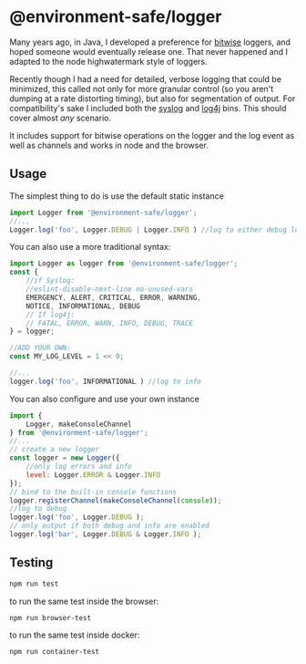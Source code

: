 @environment-safe/logger
========================

Many years ago, in Java, I developed a preference for [bitwise](https://abdulapopoola.com/2016/05/30/understanding-bit-masks/) loggers, and hoped someone would eventually release one. That never happened and I adapted to the node highwatermark style of loggers.

Recently though I had a need for detailed, verbose logging that could be minimized, this called not only for more granular control (so you aren't dumping at a rate distorting timing), but also for segmentation of output. For compatibility's sake I included both the [syslog](https://en.wikipedia.org/wiki/Syslog#Severity_levels) and [log4j](https://en.wikipedia.org/wiki/Log4j) bins. This should cover almost *any* scenario.

It includes support for bitwise operations on the logger and the log event as well as channels and works in node and the browser.

Usage
-----

The simplest thing to do is use the default static instance

```javascript
import Logger from '@environment-safe/logger';
//...
Logger.log('foo', Logger.DEBUG | Logger.INFO ) //log to either debug level
```

You can also use a more traditional syntax:

```javascript
import Logger as logger from '@environment-safe/logger';
const { 
    //if Syslog:
    //eslint-disable-next-line no-unused-vars
    EMERGENCY, ALERT, CRITICAL, ERROR, WARNING, 
    NOTICE, INFORMATIONAL, DEBUG 
    // If log4j: 
    // FATAL, ERROR, WARN, INFO, DEBUG, TRACE
} = logger;

//ADD YOUR OWN:
const MY_LOG_LEVEL = 1 << 9;

//...
logger.log('foo', INFORMATIONAL ) //log to info
```

You can also configure and use your own instance

```javascript
import { 
    Logger, makeConsoleChannel 
} from '@environment-safe/logger';
//...
// create a new logger
const logger = new Logger({
    //only log errors and info
    level: Logger.ERROR & Logger.INFO
});
// bind to the built-in console functions
logger.registerChannel(makeConsoleChannel(console));
//log to debug
logger.log('foo', Logger.DEBUG );
// only output if both debug and info are enabled
logger.log('bar', Logger.DEBUG & Logger.INFO );


```

Testing
-------

```bash
npm run test
```
to run the same test inside the browser:

```bash
npm run browser-test
```
to run the same test inside docker:

```bash
npm run container-test
```
